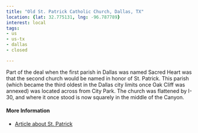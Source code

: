 ```yaml
---
title: "Old St. Patrick Catholic Church, Dallas, TX"
location: {lat: 32.775131, lng: -96.787789}
interest: local
tags:
- us
- us-tx
- dallas
- closed

---
```



Part of the deal when the first parish in Dallas was named Sacred Heart was that the second church would be named in honor of St. Patrick.  This parish (which became the third oldest in the Dallas city limits once Oak Cliff was annexed) was located across from City Park.  The church was flattened by I-30, and where it once stood is now squarely in the middle of the Canyon.

#### More Information

* [Article about St. Patrick](https://cityofdallaspreservation.wordpress.com/2018/03/16/the-old-st-patrick-roman-catholic-church-in-dallas-gone-but-not-forgotten)





